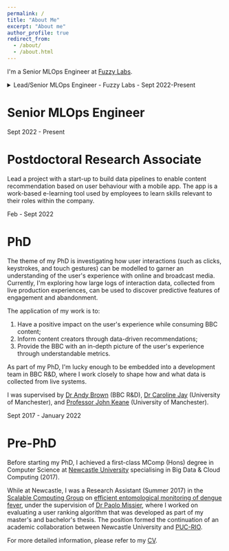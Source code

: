 ```yaml
---
permalink: /
title: "About Me"
excerpt: "About me"
author_profile: true
redirect_from: 
  - /about/
  - /about.html
---
```


I'm a Senior MLOps Engineer at <a href="https://www.fuzzylabs.ai/">Fuzzy Labs</a>.


<details>
  <summary>Lead/Senior MLOps Engineer - Fuzzy Labs - Sept 2022-Present</summary>


  ## Responsibilities
  - Lead the end-to-end delivery of machine learning projects from architecture design to implementation in diverse domains, including national security, education, and e-commerce, as well as internal tooling.
  - Mentored and developed engineering talent, actively enabling opportunties for team members to progress in their careers.
  - Partnered with the commerical team to identify machine learning application opportunities for prospective clients and translating them into tailored proposals.
  - Spearheaded content creation, including planning, co-/authoring technical articles, and translating complex machine learning and engineering concepts into engaging, publishable blogs.



  ## Notable Projects 
  - National security research projects on LLM safety and security, focusing on model provenance and attack mitigation. Involved working closely with research scientists to build out ideas. Technical work included building infrastructure and RAG-based systems from the ground-up. Tools: Transformers, vLLM, ZenML, Vector Databases, Experiment Tracking, Kubernetes, and Azure.
  - A RAG-based mental health conversational system, involving writing data pipelines to process data, prompt engineering, model evaluation and monitoring, and implementing guardrails, with a user-friendly UI. Tools: ZenML, Transformers, Guardrails.ai, MLflow, Kubernetes, and Azure.
  - Working in close partnership with a UK police force to investigate the applicability of generative AI in aiding officers on the ground. Included building proof-of-concepts with Azure-based Speech-to-Text services and using Large Language Models for summarisation.

  Other projects have included creating open source MLOps infrastructure stacks (e.g., https://mymatcha.ai/) for traditional and generative ML, RAG-based solutions in the education domain, and building an NFT recommendation system.


</details>

Senior MLOps Engineer
======
Sept 2022 - Present


Postdoctoral Research Associate
======
Lead a project with a start-up to build data pipelines to enable content recommendation based 
on user behaviour with a mobile app. The app is a work-based e-learning tool used by employees 
to learn skills relevant to their roles within the company.

Feb - Sept 2022

PhD
======

The theme of my PhD is investigating how user interactions (such as clicks, keystrokes, and
touch gestures) can be modelled to garner an understanding of the user's experience with online and broadcast media.
Currently, I'm exploring how large logs of interaction data, collected from live production
experiences, can be used to discover predictive features of engagement and abandonment. 

The application of my work is to: 

1. Have a positive impact on the user's experience while consuming BBC content; 
2. Inform content creators through data-driven recommendations; 
3. Provide the BBC with an in-depth picture of the user's experience through understandable metrics.

As part of my PhD, I'm lucky enough to be embedded into a development team in BBC R&D, where I 
work closely to shape how and what data is collected from live systems. 

I was supervised by <a href="https://www.bbc.co.uk/rd/people/andy-brown">Dr Andy Brown</a> (BBC R&D), <a href="https://www.research.manchester.ac.uk/portal/caroline.jay.html">Dr Caroline Jay</a> (University of Manchester), and <a href="http://nactem.ac.uk/profile.php?member=jkeane">Professor John Keane</a> (University of Manchester).

Sept 2017 - January 2022

Pre-PhD
=======

Before starting my PhD, I achieved a first-class MComp (Hons) degree in Computer Science at <a href="https://www.ncl.ac.uk/computing/">Newcastle University</a> specialising in Big Data & Cloud Computing (2017).  

While at Newcastle, I was a Research Assistant (Summer 2017) in the <a href="https://www.ncl.ac.uk/computing/research/groups/scalable/#about">Scalable Computing Group</a> on <a href="https://www.ncl.ac.uk/computing/research/projects/asoftwareinfrastructureforpromotingefficiententomologicalmonitoringofde.html">efficient entomological monitoring of dengue fever</a>, under the supervision of <a href="https://www.ncl.ac.uk/computing/people/profile/paolomissier.html#background">Dr Paolo Missier</a>, where I worked on evaluating a user ranking algorithm that was developed as part of my master's and bachelor's thesis. The position formed the continuation of an academic collaboration between Newcastle University and <a href="http://www.puc-rio.br/english/">PUC-RIO</a>.

For more detailed information, please refer to my <a href="https://www.dropbox.com/s/bmxvjozkmjw3e3b/cv_jonathan-carlton.pdf?dl=0">CV</a>. 
